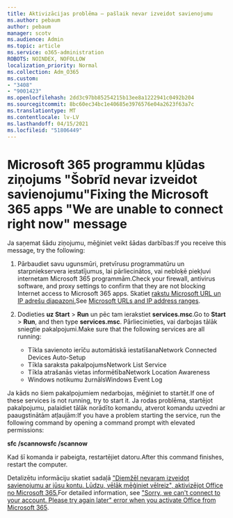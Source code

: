 ```yaml
---
title: Aktivizācijas problēma — pašlaik nevar izveidot savienojumu
ms.author: pebaum
author: pebaum
manager: scotv
ms.audience: Admin
ms.topic: article
ms.service: o365-administration
ROBOTS: NOINDEX, NOFOLLOW
localization_priority: Normal
ms.collection: Adm_O365
ms.custom:
- "3408"
- "9001423"
ms.openlocfilehash: 2dd3c97bb85254215b13ee8a1222941c0492b204
ms.sourcegitcommit: 8bc60ec34bc1e40685e3976576e04a2623f63a7c
ms.translationtype: MT
ms.contentlocale: lv-LV
ms.lasthandoff: 04/15/2021
ms.locfileid: "51806449"
---
```

# <a name="fixing-the-microsoft-365-apps-we-are-unable-to-connect-right-now-message"></a><span data-ttu-id="becbf-102">Microsoft 365 programmu kļūdas ziņojums "Šobrīd nevar izveidot savienojumu"</span><span class="sxs-lookup"><span data-stu-id="becbf-102">Fixing the Microsoft 365 apps "We are unable to connect right now" message</span></span>

<span data-ttu-id="becbf-103">Ja saņemat šādu ziņojumu, mēģiniet veikt šādas darbības:</span><span class="sxs-lookup"><span data-stu-id="becbf-103">If you receive this message, try the following:</span></span>

1. <span data-ttu-id="becbf-104">Pārbaudiet savu ugunsmūri, pretvīrusu programmatūru un starpniekservera iestatījumus, lai pārliecinātos, vai nebloķē piekļuvi internetam Microsoft 365 programmām.</span><span class="sxs-lookup"><span data-stu-id="becbf-104">Check your firewall, antivirus software, and proxy settings to confirm that they are not blocking Internet access to Microsoft 365 apps.</span></span> <span data-ttu-id="becbf-105">Skatiet [rakstu Microsoft URL un IP adrešu diapazoni.](https://docs.microsoft.com/office365/enterprise/urls-and-ip-address-ranges)</span><span class="sxs-lookup"><span data-stu-id="becbf-105">See [Microsoft URLs and IP address ranges](https://docs.microsoft.com/office365/enterprise/urls-and-ip-address-ranges).</span></span>

2. <span data-ttu-id="becbf-106">Dodieties **uz Start**  >  **Run** un pēc tam ierakstiet **services.msc**.</span><span class="sxs-lookup"><span data-stu-id="becbf-106">Go to **Start** > **Run**, and then type **services.msc**.</span></span> <span data-ttu-id="becbf-107">Pārliecinieties, vai darbojas tālāk sniegtie pakalpojumi.</span><span class="sxs-lookup"><span data-stu-id="becbf-107">Make sure that the following services are all running:</span></span>
    - <span data-ttu-id="becbf-108">Tīkla savienoto ierīču automātiskā iestatīšana</span><span class="sxs-lookup"><span data-stu-id="becbf-108">Network Connected Devices Auto-Setup</span></span>
    - <span data-ttu-id="becbf-109">Tīkla saraksta pakalpojums</span><span class="sxs-lookup"><span data-stu-id="becbf-109">Network List Service</span></span>
    - <span data-ttu-id="becbf-110">Tīkla atrašanās vietas informētība</span><span class="sxs-lookup"><span data-stu-id="becbf-110">Network Location Awareness</span></span>
    - <span data-ttu-id="becbf-111">Windows notikumu žurnāls</span><span class="sxs-lookup"><span data-stu-id="becbf-111">Windows Event Log</span></span>

<span data-ttu-id="becbf-112">Ja kāds no šiem pakalpojumiem nedarbojas, mēģiniet to startēt.</span><span class="sxs-lookup"><span data-stu-id="becbf-112">If one of these services is not running, try to start it.</span></span> <span data-ttu-id="becbf-113">Ja rodas problēma, startējot pakalpojumu, palaidiet tālāk norādīto komandu, atverot komandu uzvedni ar paaugstinātām atļaujām:</span><span class="sxs-lookup"><span data-stu-id="becbf-113">If you have a problem starting the service, run the following command by opening a command prompt with elevated permissions:</span></span>

<span data-ttu-id="becbf-114">**sfc /scannow**</span><span class="sxs-lookup"><span data-stu-id="becbf-114">**sfc /scannow**</span></span>

<span data-ttu-id="becbf-115">Kad šī komanda ir pabeigta, restartējiet datoru.</span><span class="sxs-lookup"><span data-stu-id="becbf-115">After this command finishes, restart the computer.</span></span>

<span data-ttu-id="becbf-116">Detalizētu informāciju skatiet sadaļā ["Diemžēl nevaram izveidot savienojumu ar jūsu kontu. Lūdzu, vēlāk mēģiniet vēlreiz", aktivizējot Office no Microsoft 365.](https://docs.microsoft.com/office/troubleshoot/activation-installation/issue-when-activate-office-from-office-365)</span><span class="sxs-lookup"><span data-stu-id="becbf-116">For detailed information, see ["Sorry, we can't connect to your account. Please try again later" error when you activate Office from Microsoft 365](https://docs.microsoft.com/office/troubleshoot/activation-installation/issue-when-activate-office-from-office-365).</span></span>